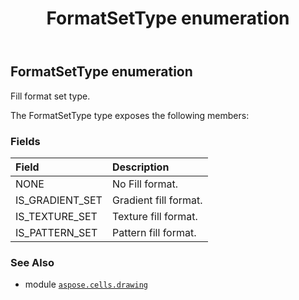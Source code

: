 ﻿---
title: FormatSetType enumeration
second_title: Aspose.Cells for Python via .NET API References
description: 
type: docs
weight: 850
url: /aspose.cells.drawing/formatsettype/
is_root: false
---

## FormatSetType enumeration

Fill format set type.



The FormatSetType type exposes the following members:

### Fields
| Field | Description |
| :- | :- |
| NONE | No Fill format. |
| IS_GRADIENT_SET | Gradient fill format. |
| IS_TEXTURE_SET | Texture fill format. |
| IS_PATTERN_SET | Pattern fill format. |



### See Also
* module [`aspose.cells.drawing`](..)

